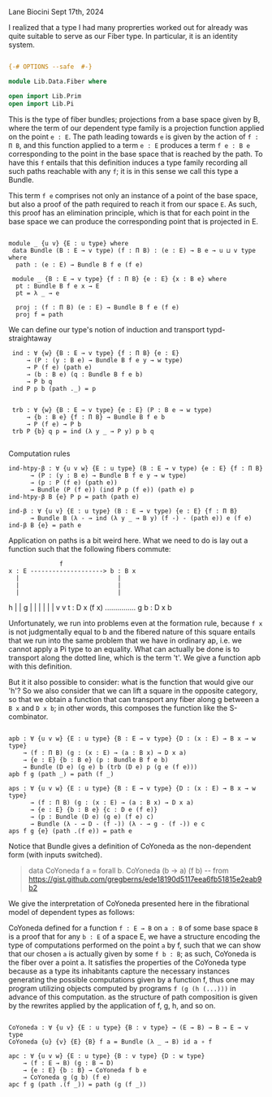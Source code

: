 Lane Biocini
Sept 17th, 2024

I realized that a type I had many proprerties worked out for already was quite
suitable to serve as our Fiber type. In particular, it is an identity system.

```agda

{-# OPTIONS --safe  #-}

module Lib.Data.Fiber where

open import Lib.Prim
open import Lib.Pi

```

This is the type of fiber bundles; projections from a base space given by B,
where the term of our dependent type family is a projection function applied on
the point `e : E`. The path leading towards `e` is given by the action of
`f : Π B`, and this function applied to a term `e : E` produces a term `f e : B e`
corresponding to the point in the base space that is reached by the path. To
have this `f` entails that this definition induces a type family recording all such
paths reachable with any `f`; it is in this sense we call this type a Bundle.

This term `f e` comprises not only an instance of a point of the base space,
but also a proof of the path required to reach it from our space `E`. As such,
this proof has an elimination principle, which is that for each point in the
base space we can produce the corresponding point that is projected in E.

```

module _ {u v} {E : u type} where
 data Bundle (B : E → v type) (f : Π B) : (e : E) → B e → u ⊔ v type where
  path : (e : E) → Bundle B f e (f e)

 module _ {B : E → v type} {f : Π B} {e : E} {x : B e} where
  pt : Bundle B f e x → E
  pt = λ _ → e

  proj : (f : Π B) (e : E) → Bundle B f e (f e)
  proj f = path

```

We can define our type's notion of induction and transport typd-straightaway

```
 ind : ∀ {w} {B : E → v type} {f : Π B} {e : E}
     → (P : (y : B e) → Bundle B f e y → w type)
     → P (f e) (path e)
     → (b : B e) (q : Bundle B f e b)
     → P b q
 ind P p b (path ._) = p


 trb : ∀ {w} {B : E → v type} {e : E} (P : B e → w type)
     → {b : B e} {f : Π B} → Bundle B f e b
     → P (f e) → P b
 trb P {b} q p = ind (λ y _ → P y) p b q


```

Computation rules

```
ind-htpy-β : ∀ {u v w} {E : u type} (B : E → v type) {e : E} {f : Π B}
      → (P : (y : B e) → Bundle B f e y → w type)
      → (p : P (f e) (path e))
      → Bundle (P (f e)) (ind P p (f e)) (path e) p
ind-htpy-β B {e} P p = path (path e)

ind-β : ∀ {u v} {E : u type} (B : E → v type) {e : E} {f : Π B}
      → Bundle B (λ - → ind (λ y _ → B y) (f -) - (path e)) e (f e)
ind-β B {e} = path e

```

Application on paths is a bit weird here. What we need to do is lay out a function
such that the following fibers commute:

                  f
    x : E --------------------> b : B x
      |                           |
      |                           |
      |                           |
   h  |                           | g
      |                           |
      |                           |
      |                           |
      v                           v
 t : D x (f x) ............... g b : D x b

Unfortunately, we run into problems even at the formation rule, because `f x` is not
judgmentally equal to b and the fibered nature of this square entails that we run
into the same problem that we have in ordinary ap, i.e. we cannot apply a Pi type
to an equality. What can actually be done is to transport along the dotted line, which
is the term 't'. We give a function apb with this definition.

But it it also possible to consider: what is the function that would give our 'h'?
So we also consider that we can lift a square in the opposite category, so that we
obtain a function that can transport any fiber along g between a `B x` and `D x b`;
in other words, this composes the function like the S-combinator.

```

apb : ∀ {u v w} {E : u type} {B : E → v type} {D : (x : E) → B x → w type}
    → (f : Π B) (g : (x : E) → (a : B x) → D x a)
    → {e : E} {b : B e} (p : Bundle B f e b)
    → Bundle (D e) (g e) b (trb (D e) p (g e (f e)))
apb f g (path _) = path (f _)

aps : ∀ {u v w} {E : u type} {B : E → v type} {D : (x : E) → B x → w type}
      → (f : Π B) (g : (x : E) → (a : B x) → D x a)
      → {e : E} {b : B e} {c : D e (f e)}
      → (p : Bundle (D e) (g e) (f e) c)
      → Bundle (λ - → D - (f -)) (λ - → g - (f -)) e c
aps f g {e} (path .(f e)) = path e

```

Notice that Bundle gives a definition of CoYoneda as the non-dependent form
(with inputs switched).

> data CoYoneda f a = forall b. CoYoneda (b -> a) (f b)
> -- from https://gist.github.com/gregberns/ede18190d5117eea6fb51815e2eab9b2

We give the interpretation of CoYoneda presented here in the fibrational model of
dependent types as follows:

CoYoneda defined for a function `f : E → B` on `a : B` of some base space `B`
is a proof that for any `b : E` of a space E, we have a structure encoding the
type of computations performed on the point `a` by f, such that we can show that
our chosen `a` is actually given by some `f b : B`; as such, CoYoneda is the
fiber over a point a. It satisfies the properties of the CoYoneda type because
as a type its inhabitants capture the necessary instances generating the possible
computations given by a function f, thus one may program utilizing objects computed
by programs `f (g (h (...)))` in advance of this computation. as the structure of
path composition is given by the rewrites applied by the application of f, g, h, and
so on.

```

CoYoneda : ∀ {u v} {E : u type} {B : v type} → (E → B) → B → E → v type
CoYoneda {u} {v} {E} {B} f a = Bundle (λ _ → B) id a ∘ f

apc : ∀ {u v w} {E : u type} {B : v type} {D : w type}
    → (f : E → B) (g : B → D)
    → {e : E} {b : B} → CoYoneda f b e
    → CoYoneda g (g b) (f e)
apc f g (path .(f _)) = path (g (f _))
